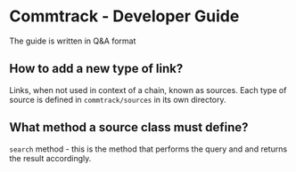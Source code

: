 # Commtrack - Developer Guide

The guide is written in Q&A format


## How to add a new type of link?

Links, when not used in context of a chain, known as sources.
Each type of source is defined in `commtrack/sources` in its own directory.

## What method a source class must define?

`search` method - this is the method that performs the
                  query and and returns the result accordingly.
